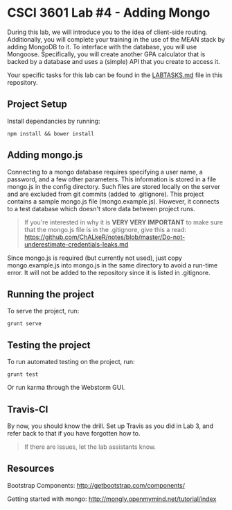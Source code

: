 # CSCI 3601 Lab #4 - Adding Mongo
During this lab, we will introduce you to the idea of client-side routing. Additionally, you will complete your training in the use of the MEAN stack by adding MongoDB to it. To interface with the database, you will use Mongoose. Specifically, you will create another GPA calculator that is backed by a database and uses a (simple) API that you create to access it.

Your specific tasks for this lab can be found in the [LABTASKS.md](LABTASKS.md) file in this repository.

## Project Setup
Install dependancies by running:

````
npm install && bower install
````

## Adding mongo.js
Connecting to a mongo database requires specifying a user name, a password, and a few other parameters. This information is stored in a file mongo.js in the config directory. Such files are stored locally on the server and are excluded from git commits (added to .gitignore). This project contains a sample mongo.js file (mongo.example.js). However, it connects to a test database which doesn't store data between project runs. 

> If you're interested in why it is **VERY VERY IMPORTANT** to make sure that the mongo.js file is in the .gitignore, give this a read: https://github.com/ChALkeR/notes/blob/master/Do-not-underestimate-credentials-leaks.md

Since mongo.js is required (but currently not used), just copy mongo.example.js into mongo.js in the same directory to avoid a run-time error. It will not be added to the repository since it is listed in .gitignore. 

## Running the project
To serve the project, run:

````
grunt serve
````

## Testing the project
To run automated testing on the project, run:
````
grunt test
````
Or run karma through the Webstorm GUI.

## Travis-CI

By now, you should know the drill. Set up Travis as you did in Lab 3, and refer back to that if you have forgotten how to.

> If there are issues, let the lab assistants know.

## Resources
Bootstrap Components:
http://getbootstrap.com/components/

Getting started with mongo:
http://mongly.openmymind.net/tutorial/index





